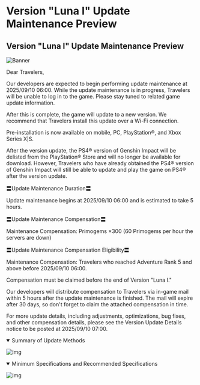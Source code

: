 # Version "Luna I" Update Maintenance Preview
## Version "Luna I" Update Maintenance Preview
![Banner](https://sdk.hoyoverse.com/upload/ann/2024/12/03/c941908b14dcaf160083796a10645f89_6996385689272608266.jpg)

Dear Travelers,

Our developers are expected to begin performing update maintenance at <t class="t_gl" contenteditable="false">2025/09/10 06:00</t>. While the update maintenance is in progress, Travelers will be unable to log in to the game. Please stay tuned to related game update information.

After this is complete, the game will update to a new version. We recommend that Travelers install this update over a Wi-Fi connection.

Pre-installation is now available on mobile, PC, PlayStation®, and Xbox Series X|S.

After the version update, the PS4® version of Genshin Impact will be delisted from the PlayStation® Store and will no longer be available for download. However, Travelers who have already obtained the PS4® version of Genshin Impact will still be able to update and play the game on PS4® after the version update.

〓Update Maintenance Duration〓

Update maintenance begins at <t class="t_gl" contenteditable="false">2025/09/10 06:00</t> and is estimated to take 5 hours.

〓Update Maintenance Compensation〓

Maintenance Compensation: Primogems ×300 (60 Primogems per hour the servers are down)

〓Update Maintenance Compensation Eligibility〓

Maintenance Compensation: Travelers who reached Adventure Rank 5 and above before <t class="t_gl" contenteditable="false">2025/09/10 06:00</t>.

Compensation must be claimed before the end of Version "Luna I."

Our developers will distribute compensation to Travelers via in-game mail within 5 hours after the update maintenance is finished. The mail will expire after 30 days, so don't forget to claim the attached compensation in time.

For more update details, including adjustments, optimizations, bug fixes, and other compensation details, please see the Version Update Details notice to be posted at <t class="t_gl" contenteditable="false">2025/09/10 07:00</t>.

<details open="true">
<summary>Summary of Update Methods</summary>

![img](https://sdk.hoyoverse.com/upload/ann/2025/08/22/5cc66e13de22c7282901d132ea4432e9_2120255156160679073_transformed.jpg)

</details>

<details open="true">
<summary>Minimum Specifications and Recommended Specifications</summary>

![img](https://sdk.hoyoverse.com/upload/ann/2025/09/05/8f74ee79b5f20e2726b0f59124f94055_930901570965202647_transformed.jpg)

</details>
